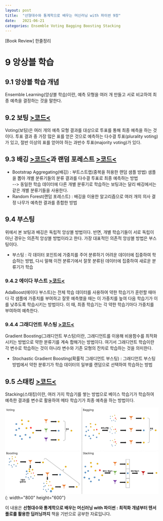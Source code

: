 ```yaml
---
layout: post
title:  "선형대수와 통계학으로 배우는 머신러닝 with 파이썬 9장"
date:   2021-06-21
categories: Ensemble Voting Bagging Boosting Stacking 
---
```

[Book Review] 한줄정리

# 9 앙상블 학습

## 9.1 앙상블 학습 개념
Ensemble Learning(앙상블 학습)이란, 예측 모형을 여러 개 만들고 서로 비교하여 최종 예측을 결정하는 것을 말한다.

## 9.2 보팅 [>코드<](https://github.com/mmminji/Machine-Learning/blob/master/9.2.Voting.py)
Voting(보팅)은 여러 개의 예측 모형 결과를 대상으로 투표를 통해 최종 예측을 하는 것이다. 투표 결과 중 가장 많은 표를 얻은 것으로 예측하는 다수결 투표(plurality voting)가 있고, 절반 이상의 표를 얻어야 하는 과반수 투표(majority voting)가 있다.

## 9.3 배깅 [>코드<](https://github.com/mmminji/Machine-Learning/blob/master/9.3.3.RandomForest.py)과 랜덤 포레스트 [>코드<](https://github.com/mmminji/Machine-Learning/blob/master/9.3.4.Bagging.py)
- Bootstrap Aggregating(배깅) : 부트스트랩(중복을 허용한 랜덤 샘플 방법) 샘플을 뽑아 개별 분류기들의 분류 결과를 다수결 투표로 최종 예측하는 방법  
--> 동일한 학습 데이터에 다른 개별 분류기로 학습하는 보팅과는 달리 배깅에서는 같은 개별 분류기들을 사용한다.  
- Random Forest(랜덤 포레스트) : 배깅을 이용한 알고리즘으로 여러 개의 의사 결정 나무가 예측한 결과를 종합한 방법

## 9.4 부스팅 
위에서 본 보팅과 배깅은 독립적 앙상블 방법이다. 반면, 개별 학습기들이 서로 독립이 아닌 경우는 의존적 앙상블 방법이라고 한다. 가장 대표적인 의존적 앙상블 방법은 부스팅이다.
- 부스팅 : 각 데이터 포인트에 가중치를 주어 분류하기 어려운 데이터에 집중하여 학습하는 방법, 다시 말해 이전 분류기에서 잘못 분류된 데이터에 집중하여 새로운 분류기가 학습

### 9.4.2 에이다 부스트 [>코드<](https://github.com/mmminji/Machine-Learning/blob/master/9.4.2.AdaBoost.py)
AdaBoost(에이다 부스트)는 전체 학습 데이터를 사용하여 약한 학습기가 훈련할 때마다 각 샘플에 가중치를 부여하고 잘못 예측했을 때는 이 가중치를 높여 다음 학습기가 이를 낮추도록 학습시키는 방법이다. 이 때, 최종 학습기는 각 약한 학습기마다 가중치를 부여하여 예측한다.

### 9.4.4 그래디언트 부스팅 [>코드<](https://github.com/mmminji/Machine-Learning/blob/master/9.4.5.GradientBoosting.py)
Gradient Boosting(그래디언트 부스팅)이란, 그래디언트를 이용해 비용함수를 최적화시키는 방법으로 약한 분류기를 계속 합해가는 방법이다. 여기서 그래디언트 학습이란 각 변수로 학습하는 것이 아니라 변수와 기존 모형의 잔차로 학습하는 것을 의미한다.
- Stochastic Gradient Boosting(확률적 그래디언트 부스팅) : 그래디언트 부스팅 방법에서 약한 분류기가 학습 데이터의 일부를 랜덤으로 선택하여 학습하는 방법

## 9.5 스태킹 [>코드<](https://github.com/mmminji/Machine-Learning/blob/master/9.5.Stacking.py)
Stacking(스태킹)이란, 여러 가지 학습기를 쌓는 방법으로 베이스 학습기가 학습하여 예측한 결과를 변수로 활용하여 메타 학습기가 최종 예측을 하는 방법이다.

![](https://github.com/mmminji/mmminji.github.io/blob/main/assets/post_pics/9-Ensemble.PNG?raw=true){: width="800" height="600"}

이 내용은 **선형대수와 통계학으로 배우는 머신러닝 with 파이썬 : 최적화 개념부터 텐서플로를 활용한 딥러닝까지** 책을 기반으로 공부한 자료입니다.
